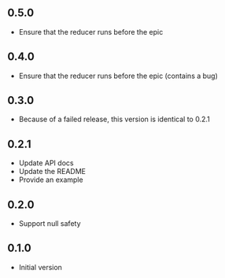 ## 0.5.0
- Ensure that the reducer runs before the epic

## 0.4.0
- Ensure that the reducer runs before the epic (contains a bug)

## 0.3.0
- Because of a failed release, this version is identical to 0.2.1

## 0.2.1
- Update API docs
- Update the README
- Provide an example

## 0.2.0
- Support null safety

## 0.1.0

- Initial version
